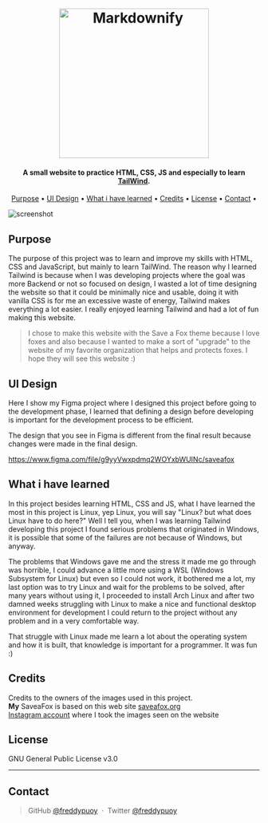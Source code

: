 
<h1 align="center">
  <a href="https://saveafox-aloydev.netlify.app"><img src="https://raw.githubusercontent.com/AloyFox/SaveaFox/main/public/assets/img/logoDark.webp" alt="Markdownify" width="300"></a>
</h1>

<h4 align="center">A small website to practice HTML, CSS, JS and especially to learn <a href="tailwindcss.com" target="_blank">TailWind</a>.</h4>

<p align="center">
  <a href="#purpose">Purpose</a> •
  <a href="#ui-design">UI Design</a> •
  <a href="#what-i-have-learned">What i have learned</a> •
  <a href="#credits">Credits</a> •
  <a href="#license">License</a> •
  <a href="#contact">Contact</a> •
</p>

![screenshot](https://github.com/AloyFox/SaveaFox/blob/main/public/assets/saveafox_gif.gif)

## Purpose

The purpose of this project was to learn and improve my skills with HTML, CSS and JavaScript, but mainly to learn TailWind.
The reason why I learned Tailwind is because when I was developing projects where the goal was more Backend or not so focused on design, I wasted a lot of time designing the website so that it could be minimally nice and usable, doing it with vanilla CSS is for me an excessive waste of energy, Tailwind makes everything a lot easier.
I really enjoyed learning Tailwind and had a lot of fun making this website.
<br>

> I chose to make this website with the Save a Fox theme because I love foxes and also because I wanted to make a sort of "upgrade" to the website of my favorite organization that helps and protects foxes.
I hope they will see this website :)

## UI Design

Here I show my Figma project where I designed this project before going to the development phase, I learned that defining a design before developing is important for the development process to be efficient. 

The design that you see in Figma is different from the final result because changes were made in the final design.

https://www.figma.com/file/g9yyVwxpdmq2WOYxbWUINc/saveafox

## What i have learned

In this project besides learning HTML, CSS and JS, what I have learned the most in this project is Linux, yep Linux, you will say "Linux? but what does Linux have to do here?" Well I tell you, when I was learning Tailwind developing this project I found serious problems that originated in Windows, it is possible that some of the failures are not because of Windows, but anyway.

The problems that Windows gave me and the stress it made me go through was horrible, I could advance a little more using a WSL (Windows Subsystem for Linux) but even so I could not work, it bothered me a lot, my last option was to try Linux and wait for the problems to be solved, after many years without using it, I proceeded to install Arch Linux and after two damned weeks struggling with Linux to make a nice and functional desktop environment for development I could return to the project without any problem and in a very comfortable way.

That struggle with Linux made me learn a lot about the operating system and how it is built, that knowledge is important for a programmer.
It was fun :)

## Credits

Credits to the owners of the images used in this project.
<br>
**My** SaveaFox is based on this web site <a href="https://saveafox.org">saveafox.org</a>
<br>
<a href="https://www.instagram.com/saveafox_rescue">Instagram account</a> where I took the images seen on the website

## License

GNU General Public License v3.0
 
---
## Contact

> GitHub [@freddypuoy](https://github.com/FreddyPuoy) &nbsp;&middot;&nbsp;
> Twitter [@freddypuoy](https://twitter.com/freddypuoy)
